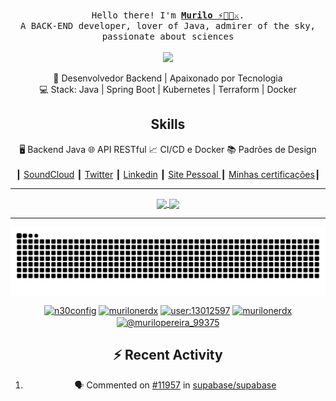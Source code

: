 <p align="center">
  <br>
  <samp>
    Hello there! I'm <b><a rel="nofollow noopener noreferrer" target="_blank" href="https://instagram.com/murilonerdex">Murilo ⚡️💛🌊⚔️</a></b>.
    <br>A BACK-END developer, lover of Java, admirer of the sky, passionate about sciences<br>

</samp>
<br>
<img src="https://64.media.tumblr.com/3a9a0bf3cbf8b4301e3b7d390acd3f8a/d135fde064e27dee-09/s500x750/e47b011dde702ab8e7d92b928dbf3f46f373ad22.gif" width="200"/>

</p>

<div align="center">
  🎯 Desenvolvedor Backend | Apaixonado por Tecnologia <br>
  💻 Stack: Java | Spring Boot | Kubernetes | Terraform | Docker 
</div>


<div  align="center">
  <h2 >Skills</h2> 
<span>🖥️ Backend Java</span>
<span>🌐 API RESTful</span>
<span>📈 CI/CD e Docker</span>
<span>📚 Padrões de Design</h4span
</div>


<br>
<br>                             
┃ <a href="https://soundcloud.com/astaron-eremita">SoundCloud</a>
┃ <a href="https://x.com/cabou_tudo">Twitter</a>
┃ <a href="https://www.linkedin.com/in/murilonerdx/">Linkedin</a>
┃ <a href="https://portfolio.n30config.com.br">Site Pessoal </a>
┃ <a href="https://github.com/murilonerdx/my_goals/tree/main/certificacoes">Minhas certificações</a>┃

<hr/>
 <div  align="center">
  <a  align="center" href="https://github.com/murilonerdx">
  <img align="center" height="180em" src="https://github-readme-stats.vercel.app/api?username=murilonerdx&show_icons=true&theme=radical&include_all_commits=true&count_private=true"/>
  <img align="center"height="180em" src="https://github-readme-stats.vercel.app/api/top-langs/?username=murilonerdx&layout=compact&langs_count=7&theme=dracula"/>
  
</div>
<hr/>
<img align="center" src="https://github.com/murilonerdx/murilonerdx/blob/output/github-contribution-grid-snake-dark.svg" alt="cobrinha"/>





<p align="center">
<a  align="center" href="https://dev.to/n30config"><img align="center" src="https://cdn.jsdelivr.net/npm/simple-icons@3.0.1/icons/dev-dot-to.svg" alt="n30config" height="30" width="30" /></a>
<a  align="center"href="https://linkedin.com/in/murilonerdx"><img align="center" src="https://cdn.jsdelivr.net/npm/simple-icons@3.0.1/icons/linkedin.svg" alt="murilonerdx" height="30" width="30" /></a>
<a   align="center" href="https://stackoverflow.com/users/user:13012597"><img align="center" src="https://cdn.jsdelivr.net/npm/simple-icons@3.0.1/icons/stackoverflow.svg" alt="user:13012597" height="30" width="30" /></a>
<a  align="center" href="https://instagram.com/murilonerdx"><img align="center" src="https://cdn.jsdelivr.net/npm/simple-icons@3.0.1/icons/instagram.svg" alt="murilonerdx" height="30" width="30" /></a>
<a  align="center" href="https://medium.com/@murilopereira_99375"><img align="center" src="https://cdn.jsdelivr.net/npm/simple-icons@3.0.1/icons/medium.svg" alt="@murilopereira_99375" height="30" width="30" /></a>

</p>

## :zap: Recent Activity

<!--START_SECTION:activity-->
1. 🗣 Commented on [#11957](https://github.com/supabase/supabase/issues/11957#issuecomment-2708248284) in [supabase/supabase](https://github.com/supabase/supabase)
<!--END_SECTION:activity-->
